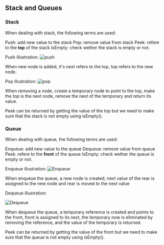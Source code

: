 
## Stack and Queues

### Stack
When dealing with stack, the following terms are used: 

Push: add new value to the stack
Pop: remove value from stack 
Peek: refere to the **top** of the stack
IsEmpty: check wether the stack is empty or not. 

Push illustration: 
![push](https://www.tutorialspoint.com/data_structures_algorithms/images/stack_push_operation.jpg)

When new node is added, it's next refers to the top, top refers to the new node. 

Pop illustration: 
![pop](https://lh3.googleusercontent.com/proxy/2dr8ax2X57NQZVxNwSrfcgvh4b4gQ64Ak21Mx5R-LNAycs-MixMltvgbbdl7u97vguEdxPR0TowGBYWpF0dff6GqqB0irxm0er8ptV4QGBkh5MT6nanBPhv3XRJnVHTRRSUioau8u0uSpdCt88GQ)

When removing a node, create a temporary node to point to the top, make the top is the next node, remove the next of the temporary and return its value. 


Peek can be returned by getting the value of the top but we need to make sure that the stack is not empty using isEmpty().

### Queue

When dealing with queue, the following terms are used: 

Enqueue: add new value to the queue
Dequeue: remove value from queue
Peek: refere to the **front** of the queue
IsEmpty: check wether the queue is empty or not. 

Enqueue illustration: 
![Enqueue](https://encrypted-tbn0.gstatic.com/images?q=tbn:ANd9GcQQvvBamtmLTHELsxf0M2_N52grgFJK7gDWNg&usqp=CAU)

When enqueue the queue, a new node is created, next value of the rear is assigned to the new node and rear is moved to the next value

Dequeue illustration: 

![Dequeue](https://www.tutorialspoint.com/data_structures_algorithms/images/queue_dequeue_diagram.jpg)

When dequeue the queue, a temporary reference is created and points to the front, front is assigned to its next, the temporary now is eliminated by removing the reference, and the value of the temporary is returned. 

Peek can be returned by getting the value of the front but we need to make sure that the queue is not empty using isEmpty().
